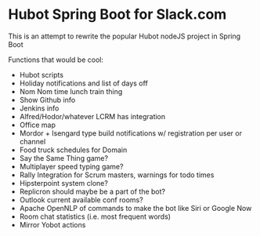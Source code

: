 # Hubot Spring Boot for Slack.com

This is an attempt to rewrite the popular Hubot nodeJS project in Spring Boot

Functions that would be cool:
* Hubot scripts
* Holiday notifications and list of days off
* Nom Nom time lunch train thing
* Show Github info
* Jenkins info
* Alfred/Hodor/whatever LCRM has integration
* Office map
* Mordor + Isengard type build notifications w/ registration per user or channel
* Food truck schedules for Domain
* Say the Same Thing game?
* Multiplayer speed typing game?
* Rally Integration for Scrum masters, warnings for todo times
* Hipsterpoint system clone?
* Replicron should maybe be a part of the bot?
* Outlook current available conf rooms?
* Apache OpenNLP of commands to make the bot like Siri or Google Now
* Room chat statistics (i.e. most frequent words)
* Mirror Yobot actions

